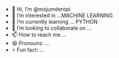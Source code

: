 - 👋 Hi, I’m @mojumderopi
- 👀 I’m interested in ...MACHINE LEARNING 
- 🌱 I’m currently learning ... PYTHON
- 💞️ I’m looking to collaborate on ...
- 📫 How to reach me ...
- 😄 Pronouns: ...
- ⚡ Fun fact: ...

<!---
mojumderopi/mojumderopi is a ✨ special ✨ repository because its `README.md` (this file) appears on your GitHub profile.
You can click the Preview link to take a look at your changes.
--->
